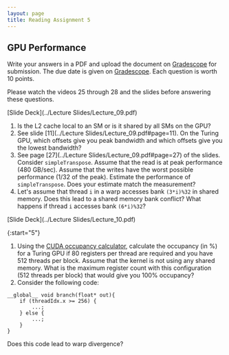 ```yaml
---
layout: page
title: Reading Assignment 5
---
```


## GPU Performance

Write your answers in a PDF and upload the document on [Gradescope](https://www.gradescope.com/courses/258024) for submission. The due date is given on [Gradescope](https://www.gradescope.com/courses/258024). Each question is worth 10 points. 

Please watch the videos 25 through 28 and the slides before answering these questions.

[Slide Deck](../Lecture Slides/Lecture_09.pdf)

1. Is the L2 cache local to an SM or is it shared by all SMs on the GPU?
1. See slide [11](../Lecture Slides/Lecture_09.pdf#page=11). On the Turing GPU, which offsets give you peak bandwidth and which offsets give you the lowest bandwidth?
1. See page [27](../Lecture Slides/Lecture_09.pdf#page=27) of the slides. Consider `simpleTranspose`. Assume that the read is at peak performance (480 GB/sec). Assume that the writes have the worst possible performance (1/32 of the peak). Estimate the performance of `simpleTranspose`. Does your estimate match the measurement?
1. Let's assume that thread `i` in a warp accesses bank `(3*i)%32` in shared memory. Does this lead to a shared memory bank conflict? What happens if thread `i` accesses bank `(6*i)%32`?


[Slide Deck](../Lecture Slides/Lecture_10.pdf)

{:start="5"}
1. Using the [CUDA occupancy calculator](https://docs.nvidia.com/cuda/cuda-occupancy-calculator/CUDA_Occupancy_Calculator.xls), calculate the occupancy (in %) for a Turing GPU if 80 registers per thread are required and you have 512 threads per block. Assume that the kernel is not using any shared memory. What is the maximum register count with this configuration (512 threads per block) that would give you 100% occupancy?
1. Consider the following code:
```
__global__ void branch(float* out){
    if (threadIdx.x >= 256) {
        ...;
    } else {
        ...;
    }
}
```
Does this code lead to warp divergence?